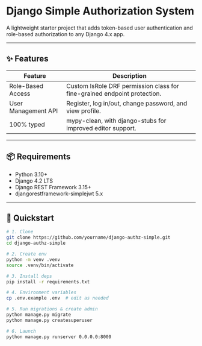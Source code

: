 # Django Simple Authorization System

A lightweight starter project that adds token-based user authentication and role-based authorization to any Django 4.x app.

---

## ✨ Features

| Feature | Description |
|---------|-------------|
| Role-Based Access | Custom IsRole DRF permission class for fine-grained endpoint protection. |
| User Management API | Register, log in/out, change password, and view profile. |
| 100% typed | mypy-clean, with django-stubs for improved editor support. |

---

## 📦 Requirements

* Python 3.10+
* Django 4.2 LTS
* Django REST Framework 3.15+
* djangorestframework-simplejwt 5.x

---

## 🚀 Quickstart

```bash
# 1. Clone
git clone https://github.com/yourname/django-authz-simple.git
cd django-authz-simple

# 2. Create env
python -m venv .venv
source .venv/bin/activate

# 3. Install deps
pip install -r requirements.txt

# 4. Environment variables
cp .env.example .env  # edit as needed

# 5. Run migrations & create admin
python manage.py migrate
python manage.py createsuperuser

# 6. Launch
python manage.py runserver 0.0.0.0:8000
